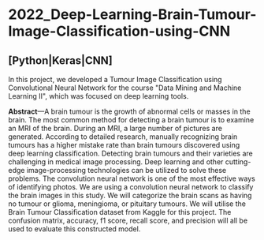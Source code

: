 # 2022_Deep-Learning-Brain-Tumour-Image-Classification-using-CNN
## [Python|Keras|CNN]

In this project, we developed a Tumour Image Classification using Convolutional Neural Network for the course "Data Mining and Machine Learning II", which was focused on deep learning tools.

**Abstract**—A brain tumour is the growth of abnormal cells or masses in the brain. The most common method for detecting a brain tumour is to examine an MRI of the brain. During an MRI, a large number of pictures are generated. According to detailed research, manually recognizing brain tumours has a higher mistake rate than brain tumours discovered using deep learning classification. Detecting brain tumours and their varieties are challenging in medical image processing. Deep learning and other cutting-edge image-processing technologies can be utilized to solve these problems. The convolution neural network is one of the most effective ways of identifying photos. We are using a convolution neural network to classify the brain images in this study. We will categorize the brain scans as having no tumour or glioma, meningioma, or pituitary tumours. We will utilise the Brain Tumour Classification dataset from Kaggle for this project. The confusion matrix, accuracy, f1 score, recall score, and precision will all be used to evaluate this constructed model.
